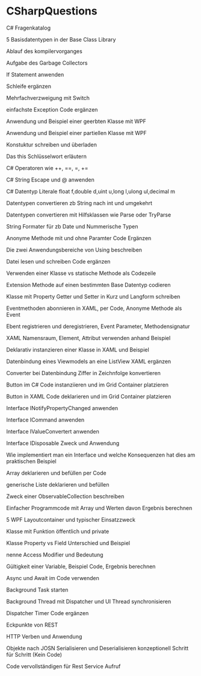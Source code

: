 # CSharpQuestions
C# Fragenkatalog

5 Basisdatentypen in der Base Class Library

Ablauf des kompilervorganges

Aufgabe des Garbage Collectors

If Statement anwenden

Schleife ergänzen

Mehrfachverzweigung mit Switch

einfachste Exception Code ergänzen

Anwendung und Beispiel einer geerbten Klasse mit WPF

Anwendung und Beispiel einer partiellen Klasse mit WPF 

Konstuktur schreiben und überladen

Das this Schlüsselwort erläutern

C# Operatoren wie ++, ==, =, +=

C# String Escape und @ anwenden

C# Datentyp Literale float f,double d,uint u,long l,ulong ul,decimal m

Datentypen convertieren zb String nach int und umgekehrt 

Datentypen convertieren mit Hilfsklassen wie Parse oder TryParse

String Formater für zb Date und Nummerische Typen

Anonyme Methode mit und ohne Paramter Code Ergänzen

Die zwei Anwendungsbereiche von Using beschreiben 

Datei lesen und schreiben Code ergänzen

Verwenden einer Klasse vs statische Methode als Codezeile

Extension Methode auf einen bestimmten Base Datentyp codieren

Klasse mit Property Getter und Setter in Kurz und Langform schreiben

Eventmethoden abonnieren in XAML, per Code, Anonyme Methode als Event

Ebent registrieren und deregistrieren, Event Parameter, Methodensignatur

XAML Namensraum, Element, Attribut verwenden anhand Beispiel

Deklarativ instanzieren einer Klasse in XAML und Beispiel

Datenbindung eines Viewmodels an eine ListView XAML ergänzen

Converter bei Datenbindung Ziffer in Zeichnfolge konvertieren

Button im C# Code instanziieren und im Grid Container platzieren

Button in XAML Code deklarieren und im Grid Container platzieren

Interface INotifyPropertyChanged anwenden

Interface ICommand anwenden

Interface IValueConvertert anwenden

Interface IDisposable Zweck und Anwendung

Wie implementiert man ein Interface und welche Konsequenzen hat dies am praktischen Beispiel

Array deklarieren und befüllen per Code

generische Liste deklarieren und befüllen

Zweck einer ObservableCollection beschreiben

Einfacher Programmcode mit Array und Werten davon Ergebnis berechnen

5 WPF Layoutcontainer und typischer Einsatzzweck

Klasse mit Funktion öffentlich und private

Klasse Property vs Field Unterschied und Beispiel

nenne Access Modifier und Bedeutung

Gültigkeit einer Variable, Beispiel Code, Ergebnis berechnen

Async und Await im Code verwenden

Background Task starten

Background Thread mit Dispatcher und UI Thread synchronisieren

Dispatcher Timer Code ergänzen

Eckpunkte von REST

HTTP Verben und Anwendung 

Objekte nach JOSN Serialisieren und Deserialisieren konzeptionell Schritt für Schritt (Kein Code)

Code vervollständigen für Rest Service Aufruf








